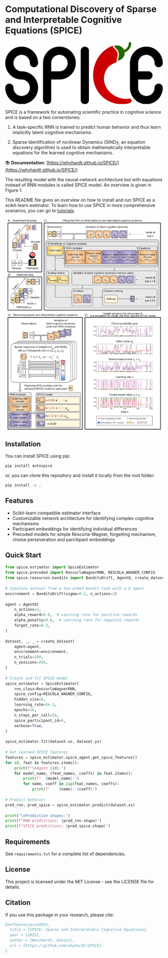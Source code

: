 # Computational Discovery of Sparse and Interpretable Cognitive Equations (SPICE)

![SPICE Logo](https://github.com/whyhardt/SPICE/blob/main/figures/spice_logo.png?raw=true)

SPICE is a framework for automating scientific practice in cognitive science and is based on a two cornerstones:

1. A task-specific RNN is trained to predict human behavior and thus learn implicitly latent cognitive mechanisms.

2. Sparse Identification of nonlinear Dynamics (SINDy; an equation discovery algorithm) is used to obtain mathematically interpretable equations for the learned cognitive mechanisms.

📚 **Documentation**: [https://whyhardt.github.io/SPICE/](https://whyhardt.github.io/SPICE/)

The resulting model with the neural-network architecture but with equations instead of RNN modules is called SPICE model. An overview is given in Figure 1.

This README file gives an overview on how to install and run SPICE as a scikit-learn estimator. To learn how to use SPICE in more comprehensive scenarios, you can go to [tutorials](tutorials).

![Figure 1 - SPICE Overview](https://github.com/whyhardt/SPICE/blob/main/figures/spice_overview.jpg?raw=true "Figure 1: SPICE overview")

## Installation

You can install SPICE using pip:

```bash
pip install autospice
```

or, you can clone this repository and install it locally from the root folder:

```bash
pip install -e .
```

## Features

- Scikit-learn compatible estimator interface
- Customizable network architecture for identifying complex cognitive mechanisms
- Participant embeddings for identifying individual differences
- Precoded models for simple Rescorla-Wagner, forgetting mechanism, choise perseveration and parcitipant embeddings

## Quick Start

```python
from spice.estimator import SpiceEstimator
from spice.precoded import RescorlaWagnerRNN, RESCOLA_WAGNER_CONFIG
from spice.resources.bandits import BanditsDrift, AgentQ, create_dataset

# Simulate dataset from a two-armed bandit task with a Q agent
environment = BanditsDrift(sigma=0.2, n_actions=2)

agent = AgentQ(
    n_actions=2,
    alpha_reward=0.6,  # Learning rate for positive rewards 
    alpha_penalty=0.6,  # Learning rate for negative rewards
    forget_rate=0.3,
)

dataset, _, _ = create_dataset(
    agent=agent,
    environment=environment,
    n_trials=200,
    n_sessions=256,
)

# Create and fit SPICE model
spice_estimator = SpiceEstimator(
    rnn_class=RescorlaWagnerRNN,
    spice_config=RESCOLA_WAGNER_CONFIG,
    hidden_size=8,
    learning_rate=5e-3,
    epochs=16,
    n_steps_per_call=16,
    spice_participant_id=0,
    verbose=True,
)

spice_estimator.fit(dataset.xs, dataset.ys)

# Get learned SPICE features
features = spice_estimator.spice_agent.get_spice_features()
for id, feat in features.items():
    print(f"\nAgent {id}:")
    for model_name, (feat_names, coeffs) in feat.items():
        print(f"  {model_name}:")
        for name, coeff in zip(feat_names, coeffs):
            print(f"    {name}: {coeff}")

# Predict behavior
pred_rnn, pred_spice = spice_estimator.predict(dataset.xs)

print("\nPrediction shapes:")
print(f"RNN predictions: {pred_rnn.shape}")
print(f"SPICE predictions: {pred_spice.shape}")  
```

## Requirements

See `requirements.txt` for a complete list of dependencies.

## License

This project is licensed under the MIT License - see the LICENSE file for details.

## Citation

If you use this package in your research, please cite:

```bibtex
@software{spice2025,
  title = {SPICE: Sparse and Interpretable Cognitive Equations},
  year = {2025},
  author = {Weinhardt, Daniel},
  url = {https://github.com/whyhardt/SPICE}
}
```
